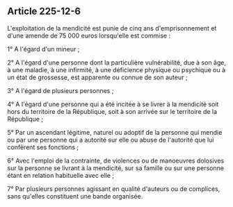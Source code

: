 Article 225-12-6
----
L'exploitation de la mendicité est punie de cinq ans d'emprisonnement et d'une
amende de 75 000 euros lorsqu'elle est commise :

1° A l'égard d'un mineur ;

2° A l'égard d'une personne dont la particulière vulnérabilité, due à son âge, à
une maladie, à une infirmité, à une déficience physique ou psychique ou à un
état de grossesse, est apparente ou connue de son auteur ;

3° A l'égard de plusieurs personnes ;

4° A l'égard d'une personne qui a été incitée à se livrer à la mendicité soit
hors du territoire de la République, soit à son arrivée sur le territoire de la
République ;

5° Par un ascendant légitime, naturel ou adoptif de la personne qui mendie ou
par une personne qui a autorité sur elle ou abuse de l'autorité que lui
confèrent ses fonctions ;

6° Avec l'emploi de la contrainte, de violences ou de manoeuvres dolosives sur
la personne se livrant à la mendicité, sur sa famille ou sur une personne étant
en relation habituelle avec elle ;

7° Par plusieurs personnes agissant en qualité d'auteurs ou de complices, sans
qu'elles constituent une bande organisée.
